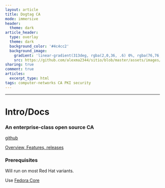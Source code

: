```yaml
---
layout: article
title: Dogtag CA
mode: immersive
header:
  theme: dark
article_header:
  type: overlay
  theme: dark
  background_color: '#4c4cc2'
  background_image:
    gradient: 'linear-gradient(313deg, rgba(2,0,36, .6) 0%, rgba(76,76,194, .6) 47%, rgba(0,212,255, .6) 100%)'
    src: https://github.com/alexma2344/sitio/blob/master/assets/images/rainbows.jpg?raw=true"
sharing: true
comment: true
articles:
  excerpt_type: html
tags: computer-networks CA PKI security
---
```


<!--more-->

---

# Intro/Docs

### An enterprise-class open source CA

[github](https://github.com/dogtagpki)

[Overview, Features, releases](https://www.dogtagpki.org/wiki/PKI_Main_Page)


### Prerequisites

Will run on most Red Hat variants.

Use [Fedora Core](https://getfedora.org/en/coreos/)



